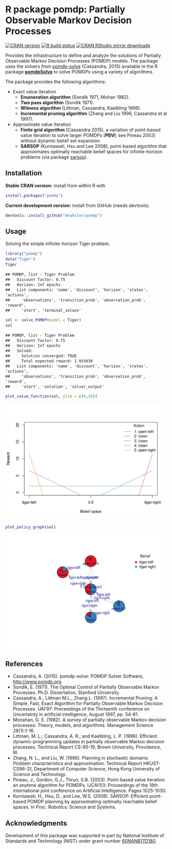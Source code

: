 R package pomdp: Partially Observable Markov Decision Processes
================

[![CRAN
version](https://www.r-pkg.org/badges/version/pomdp)](https://cran.r-project.org/package=pomdp)
[![R build
status](https://github.com/mhahsler/pomdp/workflows/R-CMD-check/badge.svg)](https://github.com/mhahsler/pomdp/actions)
[![CRAN RStudio mirror
downloads](https://cranlogs.r-pkg.org/badges/pomdp)](https://cran.r-project.org/package=pomdp)

Provides the infrastructure to define and analyze the solutions of
Partially Observable Markov Decision Processes (POMDP) models. The
package uses the solvers from [pomdp-solve](http://www.pomdp.org/code/)
(Cassandra, 2015) available in the R package
[**pomdpSolve**](https://github.com/mhahsler/pomdpSolve) to solve POMDPs
using a variety of algorithms.

The package provides the following algorithms:

-   Exact value iteration
    -   **Enumeration algorithm** (Sondik 1971, Mohan 1982).
    -   **Two pass algorithm** (Sondik 1971).
    -   **Witness algorithm** (Littman, Cassandra, Kaelbling 1996).
    -   **Incremental pruning algorithm** (Zhang and Liu 1996, Cassandra
        et al 1997).
-   Approximate value iteration
    -   **Finite grid algorithm** (Cassandra 2015), a variation of
        point-based value iteration to solve larger POMDPs (**PBVI**;
        see Pineau 2003) without dynamic belief set expansion.
    -   **SARSOP** (Kurniawati, Hsu and Lee 2008), point-based algorithm
        that approximates optimally reachable belief spaces for
        infinite-horizon problems (via package
        [sarsop](https://github.com/boettiger-lab/sarsop)).

## Installation

**Stable CRAN version:** install from within R with

``` r
install.packages("pomdp")
```

**Current development version:** install from GitHub (needs devtools).

``` r
devtools::install_github("mhahsler/pomdp")
```

## Usage

Solving the simple infinite-horizon Tiger problem.

``` r
library("pomdp")
data("Tiger")
Tiger
```

    ## POMDP, list - Tiger Problem
    ##   Discount factor: 0.75
    ##   Horizon: Inf epochs
    ##   List components: 'name', 'discount', 'horizon', 'states', 'actions',
    ##     'observations', 'transition_prob', 'observation_prob', 'reward',
    ##     'start', 'terminal_values'

``` r
sol <- solve_POMDP(model = Tiger)
sol
```

    ## POMDP, list - Tiger Problem
    ##   Discount factor: 0.75
    ##   Horizon: Inf epochs
    ##   Solved:
    ##     Solution converged: TRUE
    ##     Total expected reward: 1.933439
    ##   List components: 'name', 'discount', 'horizon', 'states', 'actions',
    ##     'observations', 'transition_prob', 'observation_prob', 'reward',
    ##     'start', 'solution', 'solver_output'

``` r
plot_value_function(sol, ylim = c(0,20))
```

![](README_files/figure-gfm/unnamed-chunk-6-1.png)<!-- -->

``` r
plot_policy_graph(sol)
```

![](README_files/figure-gfm/unnamed-chunk-7-1.png)<!-- -->

## References

-   Cassandra, A. (2015). pomdp-solve: POMDP Solver Software,
    <http://www.pomdp.org>.
-   Sondik, E. (1971). The Optimal Control of Partially Observable
    Markov Processes. Ph.D. Dissertation, Stanford University.
-   Cassandra, A., Littman M.L., Zhang L. (1997). Incremental Pruning: A
    Simple, Fast, Exact Algorithm for Partially Observable Markov
    Decision Processes. UAI’97: Proceedings of the Thirteenth conference
    on Uncertainty in artificial intelligence, August 1997, pp. 54-61.
-   Monahan, G. E. (1982). A survey of partially observable Markov
    decision processes: Theory, models, and algorithms. Management
    Science 28(1):1-16.
-   Littman, M. L.; Cassandra, A. R.; and Kaelbling, L. P. (1996).
    Efficient dynamic-programming updates in partially observable Markov
    decision processes. Technical Report CS-95-19, Brown University,
    Providence, RI.
-   Zhang, N. L., and Liu, W. (1996). Planning in stochastic domains:
    Problem characteristics and approximation. Technical Report
    HKUST-CS96-31, Department of Computer Science, Hong Kong University
    of Science and Technology.
-   Pineau, J., Gordon, G.J., Thrun, S.B. (2003). Point-based value
    iteration: an anytime algorithm for POMDPs. IJCAI’03: Proceedings of
    the 18th international joint conference on Artificial Intelligence.
    Pages 1025-1030.
-   Kurniawati, H., Hsu, D., and Lee, W.S. (2008). SARSOP: Efficient
    point-based POMDP planning by approximating optimally reachable
    belief spaces. In Proc. Robotics: Science and Systems.

## Acknowledgments

Development of this package was supported in part by National Institute
of Standards and Technology (NIST) under grant number
[60NANB17D180](https://www.nist.gov/ctl/pscr/safe-net-integrated-connected-vehicle-computing-platform).
